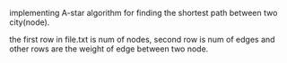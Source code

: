 implementing A-star algorithm for finding the shortest path between two city(node).

the first row in file.txt is num of nodes, second row is num of edges and other rows are the weight of edge between two node.
